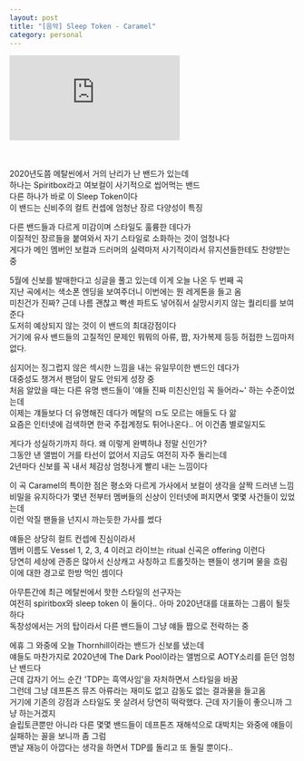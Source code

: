 ```yaml
---
layout: post
title: "[음악] Sleep Token - Caramel"
category: personal
---
```

<div class="iframeVideo">
    <iframe src="https://www.youtube.com/embed/4iSvoQNfrrk" frameborder="0" allowfullscreen></iframe>
</div>
<br><br>

2020년도쯤 메탈씬에서 거의 난리가 난 밴드가 있는데\
하나는 Spiritbox라고 여보컬이 사기적으로 씹어먹는 밴드\
다른 하나가 바로 이 Sleep Token이다\
이 밴드는 신비주의 컬트 컨셉에 엄청난 장르 다양성이 특징

다른 밴드들과 다르게 미감이며 스타일도 훌륭한 데다가\
이질적인 장르들을 붙여와서 자기 스타일로 소화하는 것이 엄청나다\
게다가 메인 멤버인 보컬과 드러머의 실력마저 사기적이라서 뮤지션들한테도 찬양받는 중

5월에 신보를 발매한다고 싱글을 풀고 있는데 이게 오늘 나온 두 번째 곡\
지난 곡에서는 색소폰 엔딩을 보여주더니 이번에는 뭔 레게톤을 들고 옴\
미친건가 진짜? 근데 나름 괜찮고 빡센 파트도 넣어줘서 실망시키지 않는 퀄리티를 보여준다\
도저히 예상되지 않는 것이 이 밴드의 최대강점이다\
거기에 유사 밴드들의 고질적인 문제인 뭐뭐의 아류, 짭, 자가복제 등등 허접한 느낌마저 없다.

심지어는 징그럽지 않은 섹시한 느낌을 내는 유일무이한 밴드인 데다가\
대중성도 챙겨서 팬덤이 말도 안되게 성장 중\
처음 알았을 때는 다른 유명 밴드들이 '얘들 진짜 미친신인임 꼭 들어라~' 하는 수준이었는데\
이제는 걔들보다 더 유명해진 데다가 메탈의 ㅁ도 모르는 애들도 다 앎\
요즘은 인터넷에 검색하면 한국 주접계정도 튀어나온다.. 어 이건좀 별로일지도

게다가 성실하기까지 하다. 왜 이렇게 완벽하냐 정말 신인가?\
그동안 낸 앨범이 거를 타선이 없어서 지금도 여전히 자주 돌리는데\
2년마다 신보를 꼭 내서 체감상 엄청나게 빨리 내는 느낌이다

이 곡 Caramel의 특이한 점은 평소와 다르게 가사에서 보컬이 생각을 살짝 드러낸 느낌\
비밀을 유지하다가 몇년 전부터 멤버들의 신상이 인터넷에 퍼지면서 몇몇 사건들이 있었는데\
이런 악질 팬들을 넌지시 까는듯한 가사를 썼다

얘들은 상당히 컬트 컨셉에 진심이라서\
멤버 이름도 Vessel 1, 2, 3, 4 이러고 라이브는 ritual 신곡은 offering 이런다\
당연히 세상에 관종은 많아서 신상캐고 사칭하고 트롤짓하는 팬들이 생기며 물을 흐림\
이에 대한 경고로 한방 먹인 셈이다

아무튼간에 최근 메탈씬에서 핫한 스타일의 선구자는\
여전히 spiritbox와 sleep token 이 둘이다.. 아마 2020년대를 대표하는 그룹이 될듯하다\
독창성에서는 거의 탑이라서 다른 밴드들이 그냥 얘들 짭으로 전락하는 중

에휴 그 와중에 오늘 Thornhill이라는 밴드가 신보를 냈는데\
얘들도 마찬가지로 2020년에 The Dark Pool이라는 앨범으로 AOTY소리를 듣던 엄청난 밴드다\
근데 갑자기 어느 순간 'TDP는 흑역사임'을 자처하면서 스타일을 바꿈\
그런데 그냥 데프톤즈 뮤즈 아류라는 재미도 없고 감동도 없는 결과물을 들고옴\
거기에 기존의 강점과 스타일도 못 살려서 당연히 떡락했다. 근데 자기들이 좋으니까 그냥 하는거겠지\
슬립토큰뿐만 아니라 다른 몇몇 밴드들이 데프톤즈 재해석으로 대박치는 와중에 얘들이 실패하는 꼴을 보니까 좀 그럼\
맨날 재능이 아깝다는 생각을 하면서 TDP를 돌리고 또 돌릴 뿐이다..